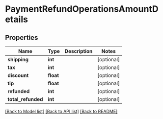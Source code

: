 # PaymentRefundOperationsAmountDetails

## Properties
Name | Type | Description | Notes
------------ | ------------- | ------------- | -------------
**shipping** | **int** |  | [optional] 
**tax** | **int** |  | [optional] 
**discount** | **float** |  | [optional] 
**tip** | **float** |  | [optional] 
**refunded** | **int** |  | [optional] 
**total_refunded** | **int** |  | [optional] 

[[Back to Model list]](../README.md#documentation-for-models) [[Back to API list]](../README.md#documentation-for-api-endpoints) [[Back to README]](../README.md)


